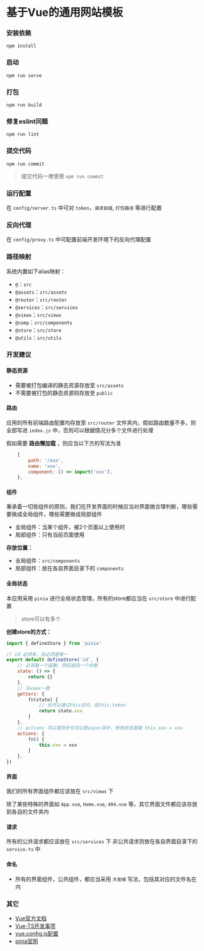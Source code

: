 # 基于Vue的通用网站模板

### 安装依赖
```
npm install
```

### 启动
```
npm run serve
```

### 打包
```
npm run build
```

### 修复eslint问题
```
npm run lint
```

### 提交代码
```
npm run commit
```
> 提交代码一律使用 `npm run commit`

### 运行配置
在 `config/server.ts` 中可对 `token`，`请求前缀`, `打包路径` 等进行配置

### 反向代理
在 `config/proxy.ts` 中可配置前端开发环境下的反向代理配置

### 路径映射
系统内置如下alias映射：
- `@`：`src`
- `@assets`：`src/assets`
- `@router`：`src/router`
- `@services`：`src/services`
- `@views`：`src/views`
- `@comp`：`src/components`
- `@store`：`src/store`
- `@utils`：`src/utils`

### 开发建议

#### 静态资源
- 需要被打包编译的静态资源存放至 `src/assets`
- 不需要被打包的静态资源则存放至 `public`

#### 路由
应用的所有前端路由配置均存放至 `src/router` 文件夹内，假如路由数量不多，则全部写进 `index.js` 中，否则可以根据情况分多个文件进行处理

假如需要 **路由懒加载** ，则应当以下方的写法为准
```js
	{
		path: '/xxx',
		name: 'xxx',
		component: () => import('xxx'),
	},
```

#### 组件
秉承着一切皆组件的原则，我们在开发界面的时候应当对界面做合理判断，哪些需要做成全局组件，哪些需要做成局部组件
- 全局组件：当某个组件，被2个页面以上使用时
- 局部组件：只有当前页面使用

**存放位置：**
- 全局组件：`src/components`
- 局部组件：放在各自界面目录下的 `components`

#### 全局状态
本应用采用 `pinia` 进行全局状态管理，所有的store都应当在 `src/store` 中进行配置
> store可以有多个

**创建store的方式：**
```js
import { defineStore } from 'pinia'

// id 必须有，且必须是唯一
export default defineStore('id', {
	// 必须是一个函数，然后返回一个对象
	state: () => {
		return {}
	},
	// 与vuex一致
	getters: {
        fn(state) {
            // 也可以通过this访问，如this.token
            return state.xxx
        }
    },
	// actions 可以是同步也可以是async异步，修改状态直接 this.xxx = xxx
	actions: {
        fn() {
            this.xxx = xxx
        }
    },
})

```

#### 界面
我们的所有界面组件都应该放在 `src/views` 下

除了某些特殊的界面如 `App.vue`, `Home.vue`, `404.vue` 等，其它界面文件都应该存放到各自的文件夹内

#### 请求
所有的公共请求都应该放在 `src/services` 下
非公共请求则放在各自界面目录下的 `service.ts` 中

#### 命名
- 所有的界面组件，公共组件，都应当采用 `大驼峰` 写法，包括其对应的文件名在内


### 其它
- [Vue官方文档](https://v3.cn.vuejs.org/)
- [Vue-TS开发事项](https://v3.cn.vuejs.org/guide/typescript-support.html)
- [vue.config.js配置](https://cli.vuejs.org/zh/config/)
- [pinia官网](https://pinia.vuejs.org/)